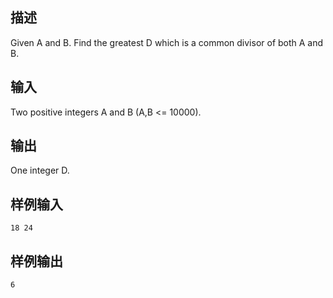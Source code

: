 ## 描述


Given A and B. Find the greatest D which is a common divisor of both A and B.

## 输入


Two positive integers A and B (A,B <= 10000).

## 输出


One integer D.

## 样例输入


```
18 24

```


## 样例输出


```
6
```


